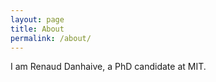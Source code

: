 ```yaml
---
layout: page
title: About
permalink: /about/
---
```


I am Renaud Danhaive, a PhD candidate at MIT.
